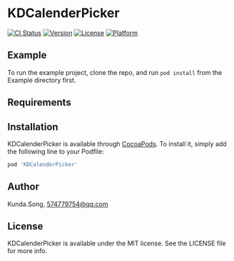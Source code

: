 # KDCalenderPicker

[![CI Status](https://img.shields.io/travis/Kunda.Song/KDCalenderPicker.svg?style=flat)](https://travis-ci.org/Kunda.Song/KDCalenderPicker)
[![Version](https://img.shields.io/cocoapods/v/KDCalenderPicker.svg?style=flat)](https://cocoapods.org/pods/KDCalenderPicker)
[![License](https://img.shields.io/cocoapods/l/KDCalenderPicker.svg?style=flat)](https://cocoapods.org/pods/KDCalenderPicker)
[![Platform](https://img.shields.io/cocoapods/p/KDCalenderPicker.svg?style=flat)](https://cocoapods.org/pods/KDCalenderPicker)

## Example

To run the example project, clone the repo, and run `pod install` from the Example directory first.

## Requirements

## Installation

KDCalenderPicker is available through [CocoaPods](https://cocoapods.org). To install
it, simply add the following line to your Podfile:

```ruby
pod 'KDCalenderPicker'
```

## Author

Kunda.Song, 574779754@qq.com

## License

KDCalenderPicker is available under the MIT license. See the LICENSE file for more info.
